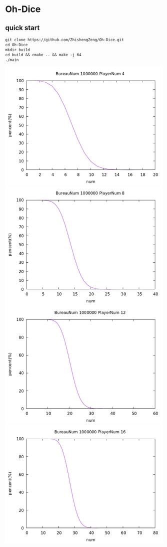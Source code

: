 # Oh-Dice

## quick start
```
git clone https://github.com/ZhishengZeng/Oh-Dice.git
cd Oh-Dice
mkdir build
cd build && cmake .. && make -j 64
./main
```


![image](https://github.com/ZhishengZeng/Oh-Dice/blob/main/results/p4.png)
![image](https://github.com/ZhishengZeng/Oh-Dice/blob/main/results/p8.png)
![image](https://github.com/ZhishengZeng/Oh-Dice/blob/main/results/p12.png)
![image](https://github.com/ZhishengZeng/Oh-Dice/blob/main/results/p16.png)
